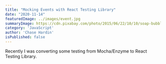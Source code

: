 ```yaml
---
title: "Mocking Events with React Testing Library"
date: "2020-11-14"
featuredImage: ../images/event.jpg
summaryImage: https://cdn.pixabay.com/photo/2015/06/22/10/10/soap-bubble-817421_960_720.jpg
category: 'JavaScript'
author: 'Chase Hardin'
isPublished: false
---
```


Recently I was converting some testing from Mocha/Enzyme to React Testing Library.